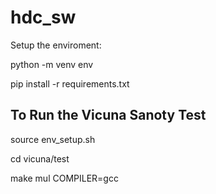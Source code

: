 # hdc_sw

Setup the enviroment:

python -m venv env

pip install -r requirements.txt


## To Run the Vicuna Sanoty Test

source env_setup.sh

cd vicuna/test

make mul COMPILER=gcc

